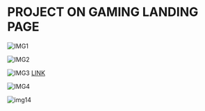 # PROJECT ON GAMING LANDING PAGE

![IMG1](https://img.shields.io/badge/GAMING-LANDING%20PAGE-red)

![IMG2](https://img.shields.io/badge/DONE%20WITH%20THE%20HELP-HTML%20AND%20CSS-brightgreen)

![IMG3](https://img.shields.io/badge/LIVE-LINK-yellowgreen) [LINK](https://63ad956000db1c2a5114ae2c--comforting-kleicha-7a9018.netlify.app)

![IMG4](https://img.shields.io/badge/OUTPUTS-ACHIEVED-green)

[//]: # ()
[//]: # (![IMG5]&#40;img/1.png&#41;)

[//]: # ()
[//]: # (![img6]&#40;img/2.png&#41;)

[//]: # ()
[//]: # (![img7]&#40;img/3.png&#41;)

[//]: # ()
[//]: # (![img8]&#40;img/4.png&#41;)

[//]: # ()
[//]: # (![img9]&#40;img/5.png&#41;)

[//]: # ()
[//]: # (![img10]&#40;img/6.png&#41;)

[//]: # ()
[//]: # (![img11]&#40;img/7.png&#41;)

[//]: # ()
[//]: # (![img12]&#40;img/8.png&#41;)

[//]: # ()
[//]: # (![img13]&#40;img/9.png&#41;)

![img14](https://img.shields.io/badge/DONE%20BY-KAPIL%20SARKAR-blue)